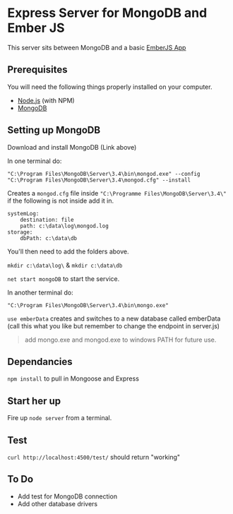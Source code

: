 # Express Server for MongoDB and Ember JS

This server sits between MongoDB and a basic [EmberJS App](https://github.com/phoenix1331/EmberApp)

## Prerequisites

You will need the following things properly installed on your computer.

* [Node.js](https://nodejs.org/) (with NPM)
* [MongoDB](https://www.mongodb.com/)

## Setting up MongoDB

Download and install MongoDB (Link above)

In one terminal do:

`"C:\Program Files\MongoDB\Server\3.4\bin\mongod.exe" --config "C:\Program Files\MongoDB\Server\3.4\mongod.cfg" --install`

Creates a `mongod.cfg` file inside `"C:\Programme Files\MongoDB\Server\3.4\"` if the following is not inside add it in.

```
systemLog:
    destination: file
    path: c:\data\log\mongod.log
storage:
    dbPath: c:\data\db
```

You'll then need to add the folders above.

`mkdir c:\data\log\` & `mkdir c:\data\db`

`net start mongoDB` to start the service.

In another terminal do:

`"C:\Program Files\MongoDB\Server\3.4\bin\mongo.exe"`

`use emberData` creates and switches to a new database called emberData (call this what you like but remember to change the endpoint in server.js)

> add mongo.exe and mongod.exe to windows PATH for future use.

## Dependancies

`npm install` to pull in Mongoose and Express

## Start her up

Fire up `node server` from a terminal.

## Test

`curl http://localhost:4500/test/` should return "working"

## To Do

  - Add test for MongoDB connection 
  - Add other database drivers



